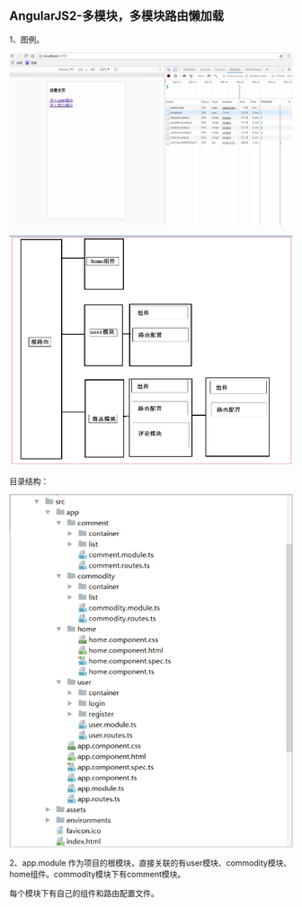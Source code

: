 AngularJS2-多模块，多模块路由懒加载
------------------------------

1、图例。

![image](https://github.com/jiekekeji/MAngular2Webpack/blob/master/demo003/preview/demo0031.gif)


![image](https://github.com/jiekekeji/MAngular2Webpack/blob/master/demo003/preview/demo0032.png)


目录结构：

![image](https://github.com/jiekekeji/MAngular2Webpack/blob/master/demo003/preview/demo0033.png)


2、app.module 作为项目的根模块，直接关联的有user模块、commodity模块、home组件。commodity模块下有comment模块。
  
每个模块下有自己的组件和路由配置文件。



